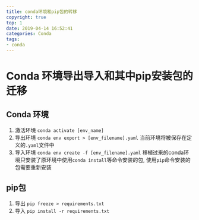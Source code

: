 ```yaml
---
title: conda环境和pip包的转移
copyright: true
top: 1
date: 2019-04-14 16:52:41
categories: Conda
tags:
- conda
---
```


# Conda 环境导出导入和其中pip安装包的迁移

<!--more-->

## Conda 环境

1. 激活环境
`conda activate [env_name]`
2. 导出环境
`conda env export > [env_filename].yaml`
当前环境将被保存在定义的`.yaml`文件中
3. 导入环境
`conda env create -f [env_filename].yaml`
移植过来的conda环境只安装了原环境中使用`conda install`等命令安装的包, 使用`pip`命令安装的包需要重新安装

## pip包

1. 导出
`pip freeze > requirements.txt`
2. 导入
`pip install -r requirements.txt`
